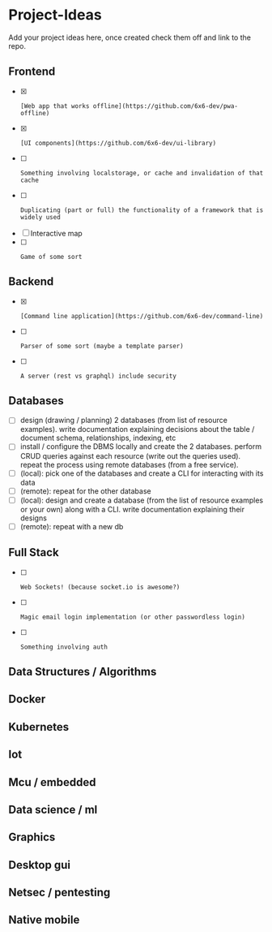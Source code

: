 # Project-Ideas

Add your project ideas here, once created check them off and link to the repo.

## Frontend

- [x]     [Web app that works offline](https://github.com/6x6-dev/pwa-offline)
- [X]     [UI components](https://github.com/6x6-dev/ui-library)
- [ ]     Something involving localstorage, or cache and invalidation of that cache
- [ ]     Duplicating (part or full) the functionality of a framework that is widely used
- [ ]    Interactive map
- [ ]     Game of some sort
## Backend

- [x]     [Command line application](https://github.com/6x6-dev/command-line)
- [ ]     Parser of some sort (maybe a template parser)
- [ ]     A server (rest vs graphql) include security
## Databases
- [ ]  design (drawing / planning) 2 databases (from list of resource examples). write documentation explaining decisions about the table / document schema, relationships, indexing, etc
- [ ]  install / configure the DBMS locally and create the 2 databases. perform CRUD queries against each resource (write out the queries used). repeat the process using remote databases (from a free service).
- [ ]  (local): pick one of the databases and create a CLI for interacting with its data
- [ ] (remote): repeat for the other database
- [ ] (local): design and create a database (from the list of resource examples or your own) along with a CLI. write documentation explaining their designs
- [ ] (remote): repeat with a new db

## Full Stack
- [ ]     Web Sockets! (because socket.io is awesome?)
- [ ]     Magic email login implementation (or other passwordless login)
- [ ]     Something involving auth
## Data Structures / Algorithms
## Docker
## Kubernetes
## Iot
## Mcu / embedded
## Data science / ml
## Graphics
## Desktop gui
## Netsec / pentesting
## Native mobile

